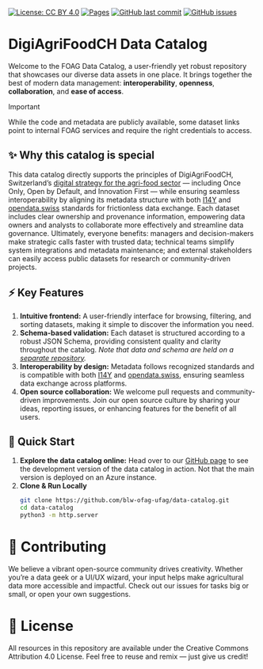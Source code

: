 [![License: CC BY 4.0](https://img.shields.io/badge/License-CC%20BY%204.0-lightgrey.svg)](https://creativecommons.org/licenses/by/4.0/)
[![Pages](https://img.shields.io/github/deployments/blw-ofag-ufag/data-catalog/github-pages?label=GitHub%20Pages)](https://blw-ofag-ufag.github.io/data-catalog/)
[![GitHub last commit](https://img.shields.io/github/last-commit/blw-ofag-ufag/data-catalog.svg)](https://github.com/blw-ofag-ufag/data-catalog/commits)
[![GitHub issues](https://img.shields.io/github/issues/blw-ofag-ufag/data-catalog.svg)](https://github.com/blw-ofag-ufag/data-catalog/issues)


DigiAgriFoodCH Data Catalog
===========================

Welcome to the FOAG Data Catalog, a user-friendly yet robust repository that showcases our diverse data assets in one place. It brings together the best of modern data management: **interoperability**, **openness**, **collaboration**, and **ease of access**.

> [!IMPORTANT]
> While the code and metadata are publicly available, some dataset links point to internal FOAG services and require the right credentials to access.

## ✨ Why this catalog is special

This data catalog directly supports the principles of DigiAgriFoodCH, Switzerland’s [digital strategy for the agri-food sector](https://digiagrifood.ch/digiknowhow/digitalisierungsstrategie) — including Once Only, Open by Default, and Innovation First — while ensuring seamless interoperability by aligning its metadata structure with both [I14Y](https://www.i14y.admin.ch/) and [opendata.swiss](https://opendata.swiss) standards for frictionless data exchange.
Each dataset includes clear ownership and provenance information, empowering data owners and analysts to collaborate more effectively and streamline data governance.
Ultimately, everyone benefits: managers and decision-makers make strategic calls faster with trusted data; technical teams simplify system integrations and metadata maintenance; and external stakeholders can easily access public datasets for research or community-driven projects.

## ⚡ Key Features

1. **Intuitive frontend:** A user-friendly interface for browsing, filtering, and sorting datasets, making it simple to discover the information you need.
2. **Schema-based validation:** Each dataset is structured according to a robust JSON Schema, providing consistent quality and clarity throughout the catalog. *Note that data and schema are held on a [separate repository](https://github.com/blw-ofag-ufag/metadata).*
3. **Interoperability by design:** Metadata follows recognized standards and is compatible with both [I14Y](https://www.i14y.admin.ch/) and [opendata.swiss](https://opendata.swiss), ensuring seamless data exchange across platforms.
4. **Open source collaboration:** We welcome pull requests and community-driven improvements. Join our open source culture by sharing your ideas, reporting issues, or enhancing features for the benefit of all users.

## 🚀 Quick Start

1. **Explore the data catalog online:** Head over to our [GitHub page](https://blw-ofag-ufag.github.io/data-catalog/index.html?lang=en&sort=issued-desc) to see the development version of the data catalog in action. Not that the main version is deployed on an Azure instance.
2. **Clone & Run Locally**  
   ```bash
   git clone https://github.com/blw-ofag-ufag/data-catalog.git
   cd data-catalog
   python3 -m http.server
   ```

# 🤝 Contributing

We believe a vibrant open-source community drives creativity.
Whether you’re a data geek or a UI/UX wizard, your input helps make agricultural data more accessible and impactful.
Check out our issues for tasks big or small, or open your own suggestions.

# 📜 License

All resources in this repository are available under the Creative Commons Attribution 4.0 License.
Feel free to reuse and remix — just give us credit!
